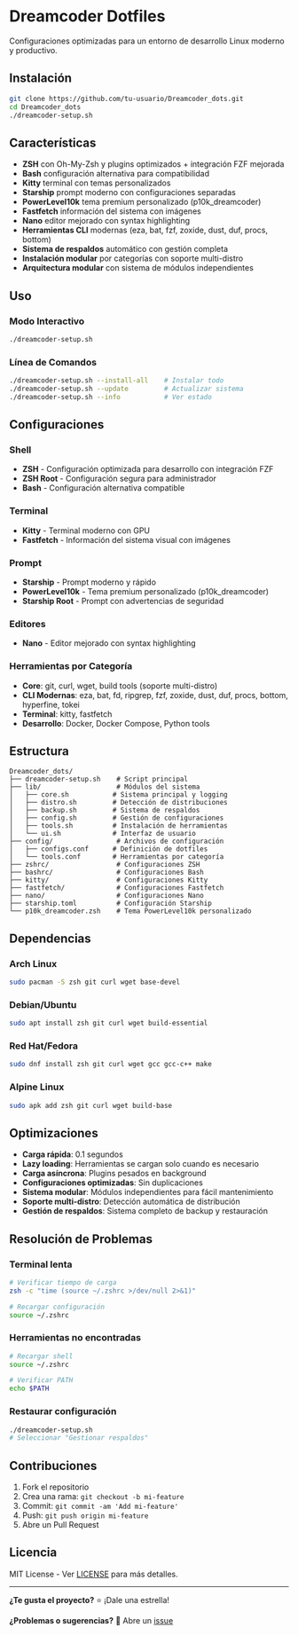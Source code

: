 # Dreamcoder Dotfiles

Configuraciones optimizadas para un entorno de desarrollo Linux moderno y productivo.

## Instalación

```bash
git clone https://github.com/tu-usuario/Dreamcoder_dots.git
cd Dreamcoder_dots
./dreamcoder-setup.sh
```

## Características

- **ZSH** con Oh-My-Zsh y plugins optimizados + integración FZF mejorada
- **Bash** configuración alternativa para compatibilidad
- **Kitty** terminal con temas personalizados
- **Starship** prompt moderno con configuraciones separadas
- **PowerLevel10k** tema premium personalizado (p10k_dreamcoder)
- **Fastfetch** información del sistema con imágenes
- **Nano** editor mejorado con syntax highlighting
- **Herramientas CLI** modernas (eza, bat, fzf, zoxide, dust, duf, procs, bottom)
- **Sistema de respaldos** automático con gestión completa
- **Instalación modular** por categorías con soporte multi-distro
- **Arquitectura modular** con sistema de módulos independientes

## Uso

### Modo Interactivo
```bash
./dreamcoder-setup.sh
```

### Línea de Comandos
```bash
./dreamcoder-setup.sh --install-all    # Instalar todo
./dreamcoder-setup.sh --update         # Actualizar sistema
./dreamcoder-setup.sh --info           # Ver estado
```

## Configuraciones

### Shell
- **ZSH** - Configuración optimizada para desarrollo con integración FZF
- **ZSH Root** - Configuración segura para administrador
- **Bash** - Configuración alternativa compatible

### Terminal
- **Kitty** - Terminal moderno con GPU
- **Fastfetch** - Información del sistema visual con imágenes

### Prompt
- **Starship** - Prompt moderno y rápido
- **PowerLevel10k** - Tema premium personalizado (p10k_dreamcoder)
- **Starship Root** - Prompt con advertencias de seguridad

### Editores
- **Nano** - Editor mejorado con syntax highlighting

### Herramientas por Categoría
- **Core**: git, curl, wget, build tools (soporte multi-distro)
- **CLI Modernas**: eza, bat, fd, ripgrep, fzf, zoxide, dust, duf, procs, bottom, hyperfine, tokei
- **Terminal**: kitty, fastfetch
- **Desarrollo**: Docker, Docker Compose, Python tools

## Estructura

```
Dreamcoder_dots/
├── dreamcoder-setup.sh    # Script principal
├── lib/                   # Módulos del sistema
│   ├── core.sh           # Sistema principal y logging
│   ├── distro.sh         # Detección de distribuciones
│   ├── backup.sh         # Sistema de respaldos
│   ├── config.sh         # Gestión de configuraciones
│   ├── tools.sh          # Instalación de herramientas
│   └── ui.sh             # Interfaz de usuario
├── config/                # Archivos de configuración
│   ├── configs.conf      # Definición de dotfiles
│   └── tools.conf        # Herramientas por categoría
├── zshrc/                 # Configuraciones ZSH
├── bashrc/                # Configuraciones Bash
├── kitty/                 # Configuraciones Kitty
├── fastfetch/             # Configuraciones Fastfetch
├── nano/                  # Configuraciones Nano
├── starship.toml          # Configuración Starship
└── p10k_dreamcoder.zsh    # Tema PowerLevel10k personalizado
```

## Dependencias

### Arch Linux
```bash
sudo pacman -S zsh git curl wget base-devel
```

### Debian/Ubuntu
```bash
sudo apt install zsh git curl wget build-essential
```

### Red Hat/Fedora
```bash
sudo dnf install zsh git curl wget gcc gcc-c++ make
```

### Alpine Linux
```bash
sudo apk add zsh git curl wget build-base
```

## Optimizaciones

- **Carga rápida**: 0.1 segundos
- **Lazy loading**: Herramientas se cargan solo cuando es necesario
- **Carga asíncrona**: Plugins pesados en background
- **Configuraciones optimizadas**: Sin duplicaciones
- **Sistema modular**: Módulos independientes para fácil mantenimiento
- **Soporte multi-distro**: Detección automática de distribución
- **Gestión de respaldos**: Sistema completo de backup y restauración

## Resolución de Problemas

### Terminal lenta
```bash
# Verificar tiempo de carga
zsh -c "time (source ~/.zshrc >/dev/null 2>&1)"

# Recargar configuración
source ~/.zshrc
```

### Herramientas no encontradas
```bash
# Recargar shell
source ~/.zshrc

# Verificar PATH
echo $PATH
```

### Restaurar configuración
```bash
./dreamcoder-setup.sh
# Seleccionar "Gestionar respaldos"
```

## Contribuciones

1. Fork el repositorio
2. Crea una rama: `git checkout -b mi-feature`
3. Commit: `git commit -am 'Add mi-feature'`
4. Push: `git push origin mi-feature`
5. Abre un Pull Request

## Licencia

MIT License - Ver [LICENSE](LICENSE) para más detalles.

---

**¿Te gusta el proyecto?** ⭐ ¡Dale una estrella!

**¿Problemas o sugerencias?** 💬 Abre un [issue](https://github.com/tu-usuario/Dreamcoder_dots/issues)